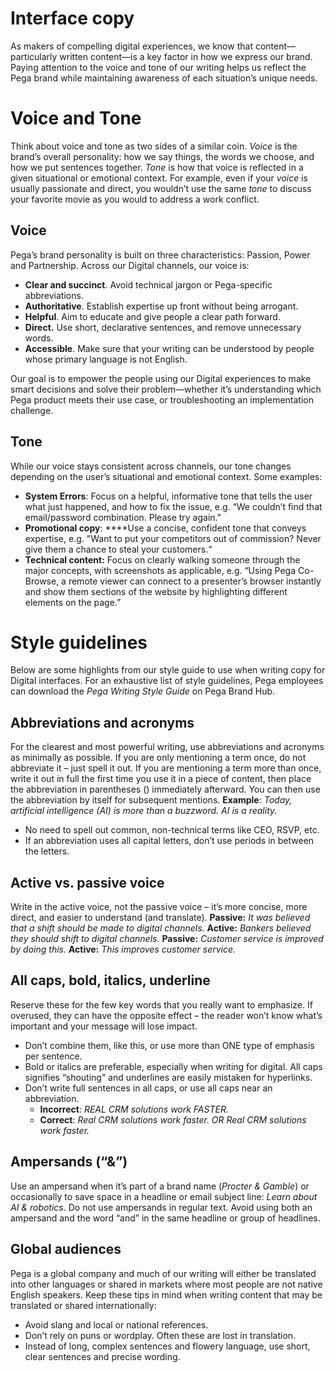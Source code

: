 # Interface copy
As makers of compelling digital experiences, we know that content—particularly written content—is a key factor in how we express our brand. Paying attention to the voice and tone of our writing helps us reflect the Pega brand while maintaining awareness of each situation’s unique needs. 

# Voice and Tone

Think about voice and tone as two sides of a similar coin. *Voice* is the brand’s overall personality: how we say things, the words we choose, and how we put sentences together. *Tone* is how that voice is reflected in a given situational or emotional context. For example, even if your *voice* is usually passionate and direct, you wouldn’t use the same *tone* to discuss your favorite movie as you would to address a work conflict.

## Voice

Pega’s brand personality is built on three characteristics: Passion, Power and Partnership. Across our Digital channels, our voice is:

- **Clear and succinct**. Avoid technical jargon or Pega-specific abbreviations.  
- **Authoritative**. Establish expertise up front without being arrogant. 
- **Helpful**. Aim to educate and give people a clear path forward.
- **Direct.** Use short, declarative sentences, and remove unnecessary words.
- **Accessible**. Make sure that your writing can be understood by people whose primary language is not English.

Our goal is to empower the people using our Digital experiences to make smart decisions and solve their problem—whether it’s understanding which Pega product meets their use case, or troubleshooting an implementation challenge.

## Tone

While our voice stays consistent across channels, our tone changes depending on the user’s situational and emotional context. Some examples: 

- **System Errors**: Focus on a helpful, informative tone that tells the user what just happened, and how to fix the issue, e.g. “We couldn’t find that email/password combination. Please try again.”
- **Promotional copy**: ****Use a concise, confident tone that conveys expertise, e.g. "Want to put your competitors out of commission? Never give them a chance to steal your customers.“
- **Technical content:** Focus on clearly walking someone through the major concepts, with screenshots as applicable, e.g. “Using Pega Co-Browse, a remote viewer can connect to a presenter’s browser instantly and show them sections of the website by highlighting different elements on the page.” 
# Style guidelines

Below are some highlights from our style guide to use when writing copy for Digital interfaces. For an exhaustive list of style guidelines, Pega employees can download the *Pega Writing Style Guide* on Pega Brand Hub.

## Abbreviations and acronyms

For the clearest and most powerful writing, use abbreviations and acronyms as minimally as possible. If you are only mentioning a term once, do not abbreviate it – just spell it out. If you are mentioning a term more than once, write it out in full the first time you use it in a piece of content, then place the abbreviation in parentheses () immediately afterward. You can then use the abbreviation by itself for subsequent mentions. 
**Example**: *Today, artificial intelligence (AI) is more than a buzzword. AI is a reality.*

- No need to spell out common, non-technical terms like CEO, RSVP, etc.
- If an abbreviation uses all capital letters, don’t use periods in between the letters.
## Active vs. passive voice

Write in the active voice, not the passive voice – it’s more concise, more direct, and easier to understand (and translate).
**Passive:** *It was believed that a shift should be made to digital channels.*
**Active:** *Bankers believed they should shift to digital channels.*
**Passive:** *Customer service is improved by doing this.*
**Active:** *This improves customer service.*

## All caps, bold, italics, underline

Reserve these for the few key words that you really want to emphasize. If overused, they can have the opposite effect – the reader won’t know what’s important and your message will lose impact.

- Don’t combine them, like this, or use more than ONE type of emphasis per sentence.
- Bold or italics are preferable, especially when writing for digital. All caps signifies “shouting” and underlines are easily mistaken for hyperlinks.
- Don’t write full sentences in all caps, or use all caps near an abbreviation.
  - **Incorrect**: *REAL CRM solutions work FASTER.*
  - **Correct**: *Real CRM solutions work faster. OR Real CRM solutions work faster.*
## Ampersands (“&”)

Use an ampersand when it’s part of a brand name (*Procter & Gamble*) or occasionally to save space in a headline or email subject line: *Learn about AI & robotics*. Do not use ampersands in regular text. Avoid using both an ampersand and the word “and” in the same headline or group of headlines.

## Global audiences

Pega is a global company and much of our writing will either be translated into other languages or shared in markets where most people are not native English speakers. Keep these tips in mind when writing content that may be translated or shared internationally:

- Avoid slang and local or national references.
- Don’t rely on puns or wordplay. Often these are lost in translation.
- Instead of long, complex sentences and flowery language, use short, clear sentences and precise wording.

